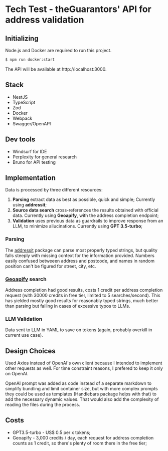 # Tech Test - theGuarantors' API for address validation

## Initializing

Node.js and Docker are required to run this project.

```bash
$ npm run docker:start
```

The API will be available at http://localhost:3000.


## Stack
- NestJS
- TypeScript
- Zod
- Docker
- Webpack
- Swagger/OpenAPI


## Dev tools
- Windsurf for IDE
- Perplexity for general research
- Bruno for API testing


## Implementation
Data is processed by three different resources:
1. **Parsing** extract data as best as possible, quick and simple; Currently using **addressit**;
2. **Source data search** cross-references the results obtained with official data. Currently using **Geoapify**, with the address completion endpoint;
3. **Validation** uses previous data as guardrails to improve response from an LLM, to minimize allucinations. Currently using **GPT 3.5-turbo**;


### Parsing
The [addressit](https://github.com/DamonOehlman/addressit) package can parse most properly typed strings, but quality falls steeply with missing context for the information provided. Numbers easily confused betweeen address and postcode, and names in random position can't be figured for street, city, etc. 


### [Geoapify](https://www.geoapify.com/) search
Address completion had good results, costs 1 credit per address completion request (with 30000 credits in free tier, limited to 5 searches/second). This has yielded mostly good results for reasonably typed strings, much better than parsing but failing in cases of excessive typos to LLMs.


### LLM Validation
Data sent to LLM in YAML to save on tokens (again, probably overkill in current use case). 


## Design Choices
Used Axios instead of OpenAI's own client because I intended to implement other requests as well. For time constraint reasons, I prefered to keep it only on OpenAI.

OpenAI prompt was added as code instead of a separate markdown to simplify bundling and limit container size, but with more complex prompts they could be used as templates (Handlebars package helps with that) to add the necessary dynamic values. That would also add the complexity of reading the files during the process.


## Costs

- GPT3.5-turbo - US$ 0.5 per x tokens; 
- Geoapify - 3,000 credits / day, each request for address completion counts as 1 credit, so there's plenty of room there in the free tier;





